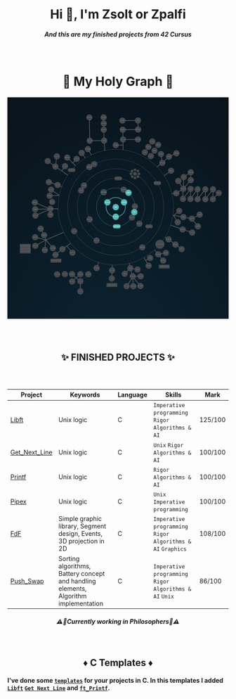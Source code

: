 <h1 align="center">Hi 👋, I'm Zsolt or Zpalfi</h1>
<h5 align="center">And this are my finished projects from 42 Cursus</h5>
<h3>&nbsp;</h3>
<h1 align="center">👾 My Holy Graph 👾</h1>

![Holy Graph](https://github.com/Zsolt42/42_Cursus_zpalfi/blob/main/Addings/holy_graph.png)

<h3>&nbsp;</h3>
<h2 align="center">✨ FINISHED PROJECTS ✨</h2>
<h3>&nbsp;</h3>

| Project        | Keywords                                                                     | Language | Skills                                                         |  Mark    |
| -------------- | ---------------------------------------------------------------------------- | -------- |  -------------------------------------------------------------- | -------- |
| [Libft](https://github.com/Zpalfi42/Libft)         | Unix logic                                                           | C        | `Imperative programming` `Rigor` `Algorithms & AI`             | 125/100  |
| [Get_Next_Line](https://github.com/Zpalfi42/GNL)   | Unix logic                                                           | C        | `Unix` `Rigor` `Algorithms & AI`                     | 100/100  |
| [Printf](https://github.com/Zpalfi42/Printf)         | Unix logic                                                           | C        | `Rigor` `Algorithms & AI`                                   | 100/100  |
| [Pipex](https://github.com/Zpalfi42/Pipex)          | Unix logic                                                           | C        | `Unix` `Imperative programming`                          | 100/100  |
| [FdF](https://github.com/Zpalfi42/FdF)            | Simple graphic library, Segment design, Events, 3D projection in 2D | C        | `Imperative programming` `Rigor` `Algorithms & AI` `Graphics`  | 108/100  |
| [Push_Swap](https://github.com/Zpalfi42/Push_Swap) | Sorting algorithms, Battery concept and handling elements, Algorithm implementation | C        | `Imperative programming` `Rigor` `Algorithms & AI` `Unix`  | 86/100  |

<h5 align="center">⚠️👷Currently working in Philosophers👷⚠️</h5>
 
<h3>&nbsp;</h3>
<h2 align="center">♦️ C Templates ♦️</h2>

#### I've done some [`templates`](https://github.com/Zpalfi42/42_Cursus_zpalfi/tree/main/C_Templates) for your projects in C. In this templates I added [`Libft`](https://github.com/Zpalfi42/Libft) [`Get Next Line`](https://github.com/Zpalfi42/GNL) and [`ft_Printf`](https://github.com/Zpalfi42/Printf).
